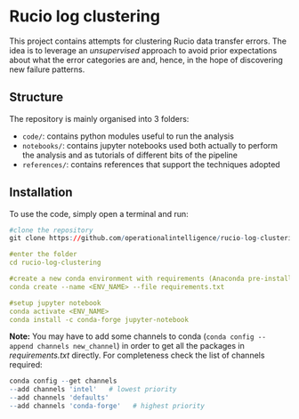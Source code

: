 # Rucio log clustering
This project contains attempts for clustering Rucio data transfer errors. The idea is to leverage an *unsupervised* approach to avoid prior expectations about what the error categories are and, hence, in the hope of discovering new failure patterns.

## Structure
The repository is mainly organised into 3 folders:

 - `code/`: contains python modules useful to run the analysis
 - `notebooks/`: contains jupyter notebooks used both actually to perform the analysis and as tutorials of different bits of the pipeline
 - `references/`: contains references that support the techniques adopted

## Installation
To use the code, simply open a terminal and run:

```r
#clone the repository
git clone https://github.com/operationalintelligence/rucio-log-clustering.git`

#enter the folder
cd rucio-log-clustering

#create a new conda environment with requirements (Anaconda pre-installed)
conda create --name <ENV_NAME> --file requirements.txt

#setup jupyter notebook
conda activate <ENV_NAME>
conda install -c conda-forge jupyter-notebook
```

**Note:** You may have to add some channels to conda (`conda config --append channels new_channel`) in order to get all the packages in *requirements.txt* directly.
For completeness check the list of channels required:

```r
conda config --get channels
--add channels 'intel'   # lowest priority
--add channels 'defaults'
--add channels 'conda-forge'   # highest priority
```
